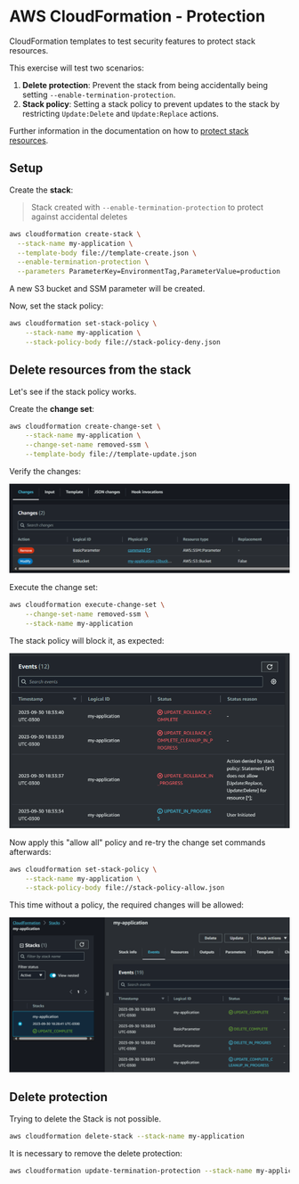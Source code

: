 # AWS CloudFormation - Protection

CloudFormation templates to test security features to protect stack resources.

This exercise will test two scenarios:

1. **Delete protection**: Prevent the stack from being accidentally being setting `--enable-termination-protection`.
2. **Stack policy**: Setting a stack policy to prevent updates to the stack by restricting `Update:Delete` and `Update:Replace` actions.

Further information in the documentation on how to [protect stack resources][1].

## Setup

Create the **stack**:

> Stack created with `--enable-termination-protection` to protect against accidental deletes

```sh
aws cloudformation create-stack \
  --stack-name my-application \
  --template-body file://template-create.json \
  --enable-termination-protection \
  --parameters ParameterKey=EnvironmentTag,ParameterValue=production
```

A new S3 bucket and SSM parameter will be created.

Now, set the stack policy:

```sh
aws cloudformation set-stack-policy \
    --stack-name my-application \
    --stack-policy-body file://stack-policy-deny.json
```

## Delete resources from the stack

Let's see if the stack policy works.

Create the **change set**:

```sh
aws cloudformation create-change-set \
    --stack-name my-application \
    --change-set-name removed-ssm \
    --template-body file://template-update.json
```

Verify the changes:

<img src="img/changeset.png" />

Execute the change set:

```sh
aws cloudformation execute-change-set \
    --change-set-name removed-ssm \
    --stack-name my-application
```

The stack policy will block it, as expected:

<img src="img/changeset-error.png" />


Now apply this "allow all" policy and re-try the change set commands afterwards:

```sh
aws cloudformation set-stack-policy \
    --stack-name my-application \
    --stack-policy-body file://stack-policy-allow.json
```

This time without a policy, the required changes will be allowed:

<img src="img/changeset-ok.png" />

## Delete protection

Trying to delete the Stack is not possible.

```sh
aws cloudformation delete-stack --stack-name my-application
```

It is necessary to remove the delete protection:

```sh
aws cloudformation update-termination-protection --stack-name my-application --no-enable-termination-protection
```

[1]: https://docs.aws.amazon.com/AWSCloudFormation/latest/UserGuide/protect-stack-resources.html
